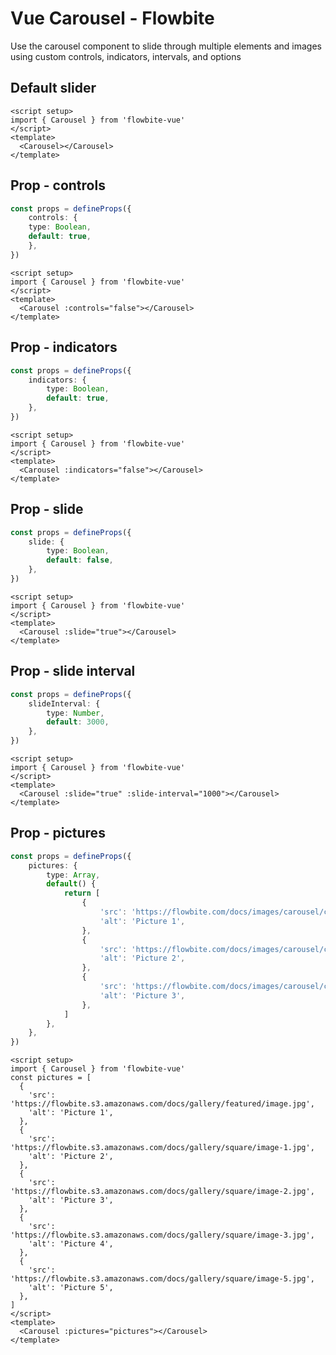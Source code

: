 <script setup>
import CarouselDefaultExample from './carousel/examples/CarouselDefaultExample.vue';
import CarouselNoControlsExample from './carousel/examples/CarouselNoControlsExample.vue';
import CarouselNoIndicatorsExample from './carousel/examples/CarouselNoIndicatorsExample.vue';
import CarouselSlideExample from './carousel/examples/CarouselSlideExample.vue';
import CarouselSlideIntervalExample from './carousel/examples/CarouselSlideIntervalExample.vue';
import CarouselPicturesExample from './carousel/examples/CarouselPicturesExample.vue';
</script>
# Vue Carousel - Flowbite

Use the carousel component to slide through multiple elements and images using custom controls, indicators, intervals, and options

## Default slider

```vue
<script setup>
import { Carousel } from 'flowbite-vue'
</script>
<template>
  <Carousel></Carousel>
</template>
```

<CarouselDefaultExample />

## Prop - controls

```typescript
const props = defineProps({
    controls: {
    type: Boolean,
    default: true,
    },
})
```

<CarouselNoControlsExample />

```vue
<script setup>
import { Carousel } from 'flowbite-vue'
</script>
<template>
  <Carousel :controls="false"></Carousel>
</template>
```
## Prop - indicators

```typescript
const props = defineProps({
    indicators: {
        type: Boolean,
        default: true,
    },
})
```

<CarouselNoIndicatorsExample />

```vue
<script setup>
import { Carousel } from 'flowbite-vue'
</script>
<template>
  <Carousel :indicators="false"></Carousel>
</template>
```

## Prop - slide

```typescript
const props = defineProps({
    slide: {
        type: Boolean,
        default: false,
    },
})
```

<CarouselSlideExample />

```vue
<script setup>
import { Carousel } from 'flowbite-vue'
</script>
<template>
  <Carousel :slide="true"></Carousel>
</template>
```

## Prop - slide interval

```typescript
const props = defineProps({
    slideInterval: {
        type: Number,
        default: 3000,
    },
})
```

<CarouselSlideIntervalExample />

```vue
<script setup>
import { Carousel } from 'flowbite-vue'
</script>
<template>
  <Carousel :slide="true" :slide-interval="1000"></Carousel>
</template>
```

## Prop - pictures

```typescript
const props = defineProps({
    pictures: {
        type: Array,
        default() {
            return [
                {
                    'src': 'https://flowbite.com/docs/images/carousel/carousel-1.svg',
                    'alt': 'Picture 1',
                },
                {
                    'src': 'https://flowbite.com/docs/images/carousel/carousel-2.svg',
                    'alt': 'Picture 2',
                },
                {
                    'src': 'https://flowbite.com/docs/images/carousel/carousel-3.svg',
                    'alt': 'Picture 3',
                },
            ]
        },
    },
})
```

<CarouselPicturesExample />

```vue
<script setup>
import { Carousel } from 'flowbite-vue'
const pictures = [
  {
    'src': 'https://flowbite.s3.amazonaws.com/docs/gallery/featured/image.jpg',
    'alt': 'Picture 1',
  },
  {
    'src': 'https://flowbite.s3.amazonaws.com/docs/gallery/square/image-1.jpg',
    'alt': 'Picture 2',
  },
  {
    'src': 'https://flowbite.s3.amazonaws.com/docs/gallery/square/image-2.jpg',
    'alt': 'Picture 3',
  },
  {
    'src': 'https://flowbite.s3.amazonaws.com/docs/gallery/square/image-3.jpg',
    'alt': 'Picture 4',
  },
  {
    'src': 'https://flowbite.s3.amazonaws.com/docs/gallery/square/image-5.jpg',
    'alt': 'Picture 5',
  },
]
</script>
<template>
  <Carousel :pictures="pictures"></Carousel>
</template>
```

